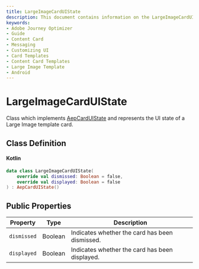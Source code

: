 ```yaml
---
title: LargeImageCardUIState
description: This document contains information on the LargeImageCardUIState.
keywords:
- Adobe Journey Optimizer
- Guide
- Content Card
- Messaging
- Customizing UI
- Card Templates
- Content Card Templates
- Large Image Template
- Android
---
```


# LargeImageCardUIState

Class which implements [AepCardUIState](./aepcarduistate.md) and represents the UI state of a Large Image template card.

## Class Definition

<CodeBlock slots="heading, code" repeat="1" languages="Kotlin" />

#### Kotlin

```kotlin
data class LargeImageCardUIState(
    override val dismissed: Boolean = false,
    override val displayed: Boolean = false
) : AepCardUIState()
```

## Public Properties

| Property    | Type    | Description                                    |
| ----------- | ------- | ---------------------------------------------- |
| `dismissed` | Boolean | Indicates whether the card has been dismissed. |
| `displayed` | Boolean | Indicates whether the card has been displayed. |


